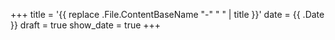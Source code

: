 +++
title = '{{ replace .File.ContentBaseName "-" " " | title }}'
date = {{ .Date }}
draft = true
show_date = true
+++

